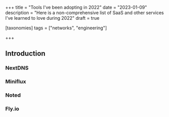 +++
title = "Tools I've been adopting in 2022"
date = "2023-01-09"
description = "Here is a non-comprehensive list of SaaS and other services I've learned to love during 2022"
draft = true

[taxonomies]
tags = ["networks", "engineering"]

+++

## Introduction

### NextDNS

### Miniflux

### Noted

### Fly.io
